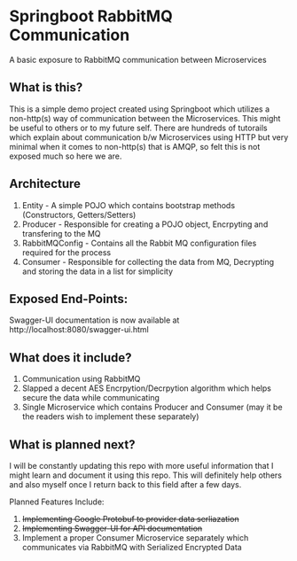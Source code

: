 # Springboot RabbitMQ Communication
A basic exposure to RabbitMQ communication between Microservices

## What is this?
This is a simple demo project created using Springboot which utilizes a non-http(s) way of communication between the Microservices. This might be useful to others or to my future self. There are hundreds of tutorails which explain about communication b/w Microservices using HTTP but very minimal when it comes to non-http(s) that is AMQP, so felt this is not exposed much so here we are.

## Architecture
1) Entity - A simple POJO which contains bootstrap methods (Constructors, Getters/Setters)
2) Producer - Responsible for creating a POJO object, Encrpyting and transfering to the MQ
3) RabbitMQConfig - Contains all the Rabbit MQ configuration files required for the process
4) Consumer - Responsible for collecting the data from MQ, Decrypting and storing the data in a list for simplicity

## Exposed End-Points:
Swagger-UI documentation is now available at http://localhost:8080/swagger-ui.html

## What does it include?
1) Communication using RabbitMQ
2) Slapped a decent AES Encrpytion/Decrpytion algorithm which helps secure the data while communicating
3) Single Microservice which contains Producer and Consumer (may it be the readers wish to implement these separately) 

## What is planned next?
I will be constantly updating this repo with more useful information that I might learn and document it using this repo. This will definitely help others and also myself once I return back to this field after a few days.

Planned Features Include:
1) ~~Implementing Google Protobuf to provider data serliazation~~
2) ~~Implementing Swagger-UI for API documentation~~
3) Implement a proper Consumer Microservice separately which communicates via RabbitMQ with Serialized Encrypted Data
